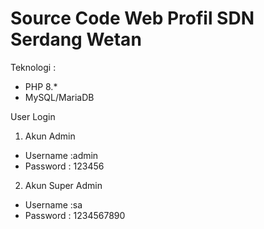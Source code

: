 # Source Code Web Profil SDN Serdang Wetan

Teknologi :

- PHP 8.\*
- MySQL/MariaDB

User Login

1. Akun Admin

- Username :admin
- Password : 123456

2. Akun Super Admin

- Username :sa
- Password : 1234567890
